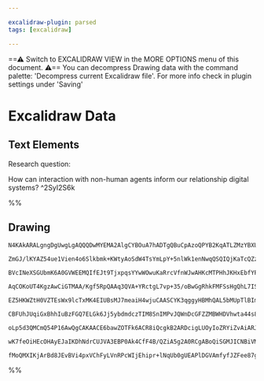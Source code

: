 ```yaml
---

excalidraw-plugin: parsed
tags: [excalidraw]

---
```

==⚠  Switch to EXCALIDRAW VIEW in the MORE OPTIONS menu of this document. ⚠== You can decompress Drawing data with the command palette: 'Decompress current Excalidraw file'. For more info check in plugin settings under 'Saving'


# Excalidraw Data
## Text Elements
Research question:

How can interaction with non-human agents inform our relationship digital systems? 
 ^2SyI2S6k

%%
## Drawing
```compressed-json
N4KAkARALgngDgUwgLgAQQQDwMYEMA2AlgCYBOuA7hADTgQBuCpAzoQPYB2KqATLZMzYBXUtiRoIACyhQ4zZAHoFAc0JRJQgEYA6bGwC2CgF7N6hbEcK4OCtptbErHALRY8RMpWdx8Q1TdIEfARcZgRmBShcZQUebQA2bQAWGjoghH0EDihmbgBtcDBQMBKIEm4IHgBlGABJaviAa1SSyFhECqgsKBbSzG5nAEYeAA5tHgBWQYB2aYAGOcGATgmA

ZmGJ/lKYAZ54ue1Vien4o6Slkbmk+KWtyAoSdW4TsYmLpY+5nlWk1enNwqQSQIQjKaTcQZzEZ3CDWZTBbhzGHMKCkNiNBAAYTY+DYpAqAGJBghicTepBNLhsI1lGihBxiNjcfiJKjrMw4LhAtlyRAAGaEfD4KqwBESQQeXkotEYgDqj0k3D4gIg0vRCBFMDF6Al5RhdLBHHCuTQgxhbE52DUO1NCxhtOEcFqxBNqDyAF0YXzyJlndwOEIhTDCAys

BVcINeXSGUbmK6A0GVWEEMQIfEJt9TjxpqsYYwWOwuKaRrcVfnWJwAHKcMTPHhJKHxEbfYPMAAi6S6qbQfIIYRhmmEDIAosFMtl44H8DChHBiLguxCczwrvseKMlkiVUQOM00Anp9u2NSU9xe/h+yqupgehIAErhEKiSSoACOQnCUELyAAOhw/wAEmwFCoHgHCoCGXTkNgX6cKgDzqKgHCcM4Gj6NYqDRFkOQQRwfJ4voqDCKQqCBPgC6FswkiEH

AqCOKoUT4KgzAwCiGTMAA/Kgf5RpQAAq3QVA+YRctgL7vp+35/oBwGgRhkFMFSsHgQhL7IS4aEYVhE64fhpCEcRpFBBRnBUTRdGgmoBDMaxXT6Jx3FcF6nBQFUhBGOIvBbq0/IuQAYrg+iCjaqDxDC15QAAgkQyhFugwR8j0eZMF+7jRaCcXQBavJ6NkuAhkwfr7lO5qkJZHAEAJN5CY+oniR+KJSf+HBASBYG4VBSmFvBahqShmngdpOEhnpBki

EZ5HKWZtH0VZTEsWx9lcTxMK4EIUBsMJ7meaiH4wjuCAASCYK3qggyHBMhQAL5bMUpTlBImBsIMADS+gAAr0BMvLtJ50CCTC/RoM4kwHCM/wwiFIM/NoSyTNMIwbDCDzEE8aDQiqwKguCaCTKtHDwp53mlGqGJMnihKkiSSADlSNLRoyOIU6y5AcByXLYbyApCpq2qqjiepJqi6ryqjiq48iwsYrzf26qm+rCIaxoQualrWhCdoqg6s7Oq6Hpej6

CBFUhJUqiGxBhhIuBzFGQ7ELGk6Jj5ybdmdczTIM8SnIMPvJQWnDcGFZZMBWHDVhwta44s8T1h7Zpm+2nanmgu0IAOdujhk2GO4ePmzvOi6msuVwTCWvwNvtIZ7ibTulLiJ6u+el4+RFFS8RQVWnRAXMuW5HlKsTkD4dkAVBfgIUAi33TpbFFQJUlwekKlBAz5lG1wDlLn5UapDGwepXlZVgkSLya0bVt/cp6Qe3bgVR3Y6d52TNd4CenQuBwHAI

oLp5d3QMCmQ54P16AwQgCAKAACE6bawZOTFk6ACR8iQcgkB2ARDcigLUOyIoZRYiZvAiARJqZki2BANBpAMFYIyFA6kMDGbMk6KzdmGDUHoOwlQ/QflBTClFLLAW8tChkLYdkDhOCRYKiVKQ8hlDsFSw1LwioctWEUPYXZO8itJAOxVoI6RqiMgAHk1awA1sTIRKiRF2T8v5QKwVA5SOEZgyxvdtoD3seYxxGRO6rznggRKyiZEZG/kvSKFDgLAl

wK7feOiHEcOHAyEJaIKDhNdrCUJVA3EBP0Ak4CfF4B/QZiA5g2A0RCgABoQiSGMJICNBiVMGKsH4cdpikKKSU/AABNQOcwJjaBOD7aplwMzHFLKUIwbADDcDupAegBAPyIlhksaY1wkjXQyXo/Q6j6T22VhIAppDaQkD7p5Fc+yyrEBFAgDeaBJ6QAOcQAAsmwC2cTcCaGCI3PsadBF3LgZMlUECcQpNIMoSkAAKHgMxqC8EhdC5pqADjxAAJS8g

fMoQMXIKjArBd8JEvBVi4pxVChFyLVnRPcWIjEhipr+lNqUb0gUEAPlDGVAmfyfJZFee87gqcYTYCIFc1APKVQVUAVfG+PlhBQAOty6+CBSWlDsAAKwQDBZgVQKpwEec8iqbzk6oCbl80oXVGB8XGfgNlpRfqKPSDBQsOUhAogMLkjoxVa6QHrhiD5F5DV11CFFW1JqzU0qFC/MAN06Dc3CJMq6IArpAA===
```
%%
